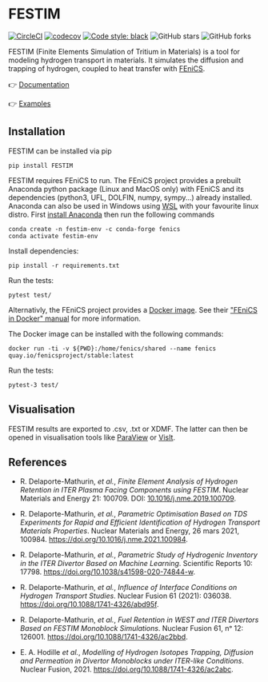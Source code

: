 # FESTIM

[![CircleCI](https://circleci.com/gh/RemDelaporteMathurin/FESTIM.svg?style=svg&circle-token=ecc5a4a8c75955af6c238d255465bc04dfaaaf8e)](https://circleci.com/gh/RemDelaporteMathurin/FESTIM)
[![codecov](https://codecov.io/gh/RemDelaporteMathurin/FESTIM/branch/master/graph/badge.svg?token=AK3A9CV2D3)](https://codecov.io/gh/RemDelaporteMathurin/FESTIM)
[![Code style: black](https://img.shields.io/badge/code%20style-black-000000.svg?style=flat-square)](https://github.com/psf/black)
![GitHub stars](https://img.shields.io/github/stars/RemDelaporteMathurin/FESTIM.svg?logo=github&label=Stars&logoColor=white)
![GitHub forks](https://img.shields.io/github/forks/RemDelaporteMathurin/FESTIM.svg?logo=github&label=Forks&logoColor=white)

FESTIM (Finite Elements Simulation of Tritium in Materials) is a tool for modeling hydrogen transport in materials. 
It simulates the diffusion and trapping of hydrogen, coupled to heat transfer with [FEniCS](https://fenicsproject.org).

:point_right: [Documentation](https://festim.readthedocs.io/)

:point_right: [Examples](https://github.com/RemDelaporteMathurin/FESTIM/tree/main/demos)

## Installation

FESTIM can be installed via pip

    pip install FESTIM

FESTIM requires FEniCS to run.
The FEniCS project provides a prebuilt Anaconda python package (Linux and MacOS only) with FEniCS and its dependencies (python3, UFL, DOLFIN, numpy, sympy...)  already installed. Anaconda can also be used in Windows using [WSL](https://learn.microsoft.com/en-us/windows/wsl/install) with your favourite linux distro. First [install Anaconda](https://docs.continuum.io/anaconda/install) then run the following commands 

    conda create -n festim-env -c conda-forge fenics
    conda activate festim-env

Install dependencies:

    pip install -r requirements.txt

Run the tests:

    pytest test/


Alternativly, the FEniCS project provides a [Docker image](https://hub.docker.com/r/fenicsproject/stable/). See their ["FEniCS in Docker" manual](https://fenics.readthedocs.io/projects/containers/en/latest/) for more information.

The Docker image can be installed with the following commands:

    docker run -ti -v ${PWD}:/home/fenics/shared --name fenics quay.io/fenicsproject/stable:latest

Run the tests:

    pytest-3 test/

## Visualisation
FESTIM results are exported to .csv, .txt or XDMF. The latter can then be opened in visualisation tools like [ParaView](https://www.paraview.org/) or [VisIt](https://wci.llnl.gov/simulation/computer-codes/visit/).

## References
- R. Delaporte-Mathurin, _et al._, _Finite Element Analysis of Hydrogen Retention in ITER Plasma Facing Components using FESTIM_. Nuclear Materials and Energy 21: 100709. DOI: [10.1016/j.nme.2019.100709](https://doi.org/10.1016/j.nme.2019.100709).

- R. Delaporte-Mathurin, _et al._, _Parametric Optimisation Based on TDS Experiments for Rapid and Efficient Identification of Hydrogen Transport Materials Properties_. Nuclear Materials and Energy, 26 mars 2021, 100984. https://doi.org/10.1016/j.nme.2021.100984.

- R. Delaporte-Mathurin, _et al._, _Parametric Study of Hydrogenic Inventory in the ITER Divertor Based on Machine Learning_. Scientific Reports 10: 17798. https://doi.org/10.1038/s41598-020-74844-w.

- R. Delaporte-Mathurin, _et al._, _Influence of Interface Conditions on Hydrogen Transport Studies_. Nuclear Fusion 61 (2021): 036038. https://doi.org/10.1088/1741-4326/abd95f.

- R. Delaporte-Mathurin, _et al._, _Fuel Retention in WEST and ITER Divertors Based on FESTIM Monoblock Simulations_. Nuclear Fusion 61, nᵒ 12: 126001. https://doi.org/10.1088/1741-4326/ac2bbd.

- E. A. Hodille _et al._, _Modelling of Hydrogen Isotopes Trapping, Diffusion and Permeation in Divertor Monoblocks under ITER-like Conditions_. Nuclear Fusion, 2021. https://doi.org/10.1088/1741-4326/ac2abc.
